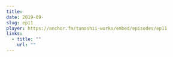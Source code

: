 ```yaml
---
title: 
date: 2019-09-
slug: ep11
player: https://anchor.fm/tanoshii-works/embed/episodes/ep11
links:
  - title: ""
    url: ""
---
```


